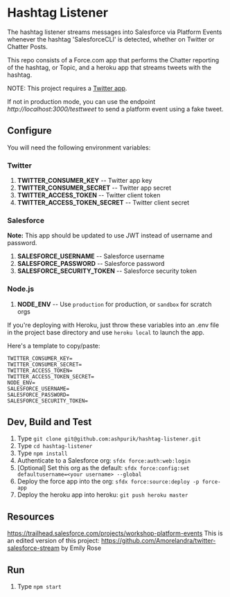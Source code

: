 # Hashtag Listener

The hashtag listener streams messages into Salesforce via Platform Events whenever the hashtag 'SalesforceCLI' is detected, whether on Twitter or Chatter Posts.

This repo consists of a Force.com app that performs the Chatter reporting of the hashtag, or Topic,
and a heroku app that streams tweets with the hashtag.

NOTE: This project requires a [Twitter app](https://apps.twitter.com/).

If not in production mode, you can use the endpoint _http://localhost:3000/testtweet_ to send a platform event using a fake tweet.

## Configure

You will need the following environment variables:

### Twitter
1. __TWITTER_CONSUMER_KEY__ -- Twitter app key
1. __TWITTER_CONSUMER_SECRET__ -- Twitter app secret
1. __TWITTER_ACCESS_TOKEN__ -- Twitter client token
1. __TWITTER_ACCESS_TOKEN_SECRET__ -- Twitter client secret

### Salesforce

__Note:__ This app should be updated to use JWT instead of username and password.

1. __SALESFORCE_USERNAME__ -- Salesforce username
1. __SALESFORCE_PASSWORD__ -- Salesforce password
1. __SALESFORCE_SECURITY_TOKEN__ -- Salesforce security token

### Node.js
1. __NODE_ENV__ -- Use `production` for production, or `sandbox` for scratch orgs

If you're deploying with Heroku, just throw these variables into an .env file in the project base directory and use `heroku local` to launch the app.

Here's a template to copy/paste:
```code
TWITTER_CONSUMER_KEY=
TWITTER_CONSUMER_SECRET=
TWITTER_ACCESS_TOKEN=
TWITTER_ACCESS_TOKEN_SECRET=
NODE_ENV=
SALESFORCE_USERNAME=
SALESFORCE_PASSWORD=
SALESFORCE_SECURITY_TOKEN=
```

## Dev, Build and Test

1. Type `git clone git@github.com:ashpurik/hashtag-listener.git`
1. Type `cd hashtag-listener`
1. Type `npm install`
1. Authenticate to a Salesforce org: `sfdx force:auth:web:login`
1. [Optional] Set this org as the default: `sfdx force:config:set defaultusername=<your username> --global`
1. Deploy the force app into the org: `sfdx force:source:deploy -p force-app`
1. Deploy the heroku app into heroku: `git push heroku master`

## Resources

https://trailhead.salesforce.com/projects/workshop-platform-events
This is an edited version of this project: https://github.com/Amorelandra/twitter-salesforce-stream by Emily Rose

## Run
1. Type `npm start`

